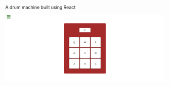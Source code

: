 A drum machine built using React

<img src="final.png" alt="drum machine" width="550" heigth="550"/>